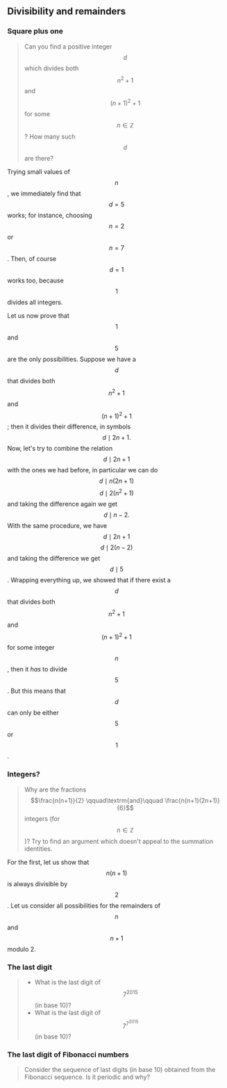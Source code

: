 ## Divisibility and remainders
### Square plus one

> Can you find a positive integer $$d$$ which divides both $$n^2 + 1$$ and $$(n+1)^2 + 1$$ for some $$n \in \mathbb{Z}$$? How many such $$d$$ are there?

Trying small values of $$n$$, we immediately find that $$d=5$$ works; for instance, choosing $$n=2$$ or $$n=7$$. Then, of course $$d=1$$ works too, because $$1$$ divides all integers.

Let us now prove that $$1$$ and $$5$$ are the only possibilities. Suppose we have a $$d$$ that divides both $$n^2 + 1$$ and $$(n+1)^2 + 1$$; then it divides their difference, in symbols
$$d\mid 2n+1.$$
Now, let's try to combine the relation $$d\mid 2n+1$$ with the ones we had before, in particular we can do
$$d\mid n(2n+1)$$
$$d\mid 2(n^2+1)$$
and taking the difference again we get
$$d\mid n-2.$$
With the same procedure, we have
$$d\mid 2n+1$$
$$d\mid 2(n-2)$$
and taking the difference we get $$d\mid 5$$. Wrapping everything up, we showed that if there exist a $$d$$ that divides both $$n^2 + 1$$ and $$(n+1)^2 + 1$$ for some integer $$n$$, then it *has* to divide $$5$$. But this means that $$d$$ can only be either $$5$$ or $$1$$.



### Integers?

> Why are the fractions
> $$\frac{n(n+1)}{2}
> \qquad\textrm{and}\qquad
> \frac{n(n+1)(2n+1)}{6}$$
> integers (for $$n \in \mathbb{Z}$$)? Try to find an argument which doesn't appeal to the summation identities.

For the first, let us show that $$n(n+1)$$ is always divisible by $$2$$. Let us consider all possibilities for the remainders of $$n$$ and $$n+1$$ modulo 2.



### The last digit

> * What is the last digit of $$7^{2015}$$ (in base 10)?
> * What is the last digit of $$7^{7^{2015}}$$ (in base 10)?


### The last digit of Fibonacci numbers

> Consider the sequence of last digits (in base 10) obtained from the Fibonacci sequence. Is it periodic and why?

